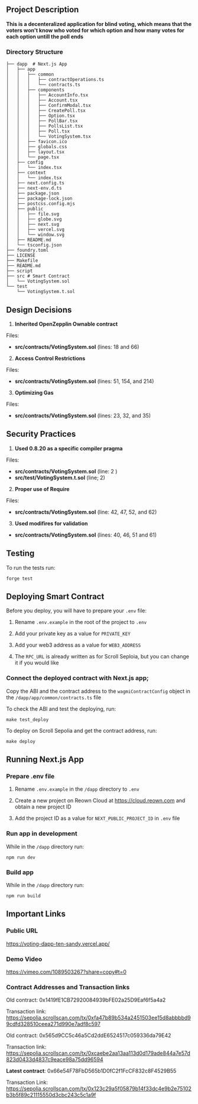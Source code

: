 ## Project Description

**This is a decenteralized application for blind voting, which means that the voters won't know who voted for which option and how many votes for each option untill the poll ends**

### Directory Structure
```
├── dapp  # Next.js App
│   ├── app
│   │   ├── common
│   │   │   ├── contractOperations.ts
│   │   │   └── contracts.ts
│   │   ├── components
│   │   │   ├── AccountInfo.tsx
│   │   │   ├── Account.tsx
│   │   │   ├── ConfirmModal.tsx
│   │   │   ├── CreatePoll.tsx
│   │   │   ├── Option.tsx
│   │   │   ├── PollBar.tsx
│   │   │   ├── PollsList.tsx
│   │   │   ├── Poll.tsx
│   │   │   └── VotingSystem.tsx
│   │   ├── favicon.ico
│   │   ├── globals.css
│   │   ├── layout.tsx
│   │   └── page.tsx
│   ├── config
│   │   └── index.tsx
│   ├── context
│   │   └── index.tsx
│   ├── next.config.ts
│   ├── next-env.d.ts
│   ├── package.json
│   ├── package-lock.json
│   ├── postcss.config.mjs
│   ├── public
│   │   ├── file.svg
│   │   ├── globe.svg
│   │   ├── next.svg
│   │   ├── vercel.svg
│   │   └── window.svg
│   ├── README.md
│   └── tsconfig.json
├── foundry.toml
├── LICENSE
├── Makefile
├── README.md
├── script
├── src # Smart Contract
│   └── VotingSystem.sol
└── test
    └── VotingSystem.t.sol
```

## Design Decisions

1. **Inherited OpenZepplin Ownable contract**

Files:

- **src/contracts/VotingSystem.sol** (lines: 18 and 66)

2. **Access Control Restrictions**

Files:

- **src/contracts/VotingSystem.sol** (lines: 51, 154, and 214)

3. **Optimizing Gas**

Files:

- **src/contracts/VotingSystem.sol** (lines: 23, 32, and 35)


## Security Practices

1. **Used 0.8.20 as a specific compiler pragma**

Files:

- **src/contracts/VotingSystem.sol** (line: 2 )
- **src/test/VotingSystem.t.sol** (line; 2)


2. **Proper use of Require**

Files:

- **src/contracts/VotingSystem.sol** (line: 42, 47, 52, and 62)

3. **Used modifires for validation**

- **src/contracts/VotingSystem.sol** (lines: 40, 46, 51 and 61)

## Testing

To run the tests run:

```forge test```

## Deploying Smart Contract

Before you deploy, you will have to prepare your ```.env``` file:

1. Rename ```.env.example``` in the root of the project to  ```.env```

2. Add your private key as a value for ```PRIVATE_KEY```

3. Add your web3 address as a value for ```WEB3_ADDRESS```

4. The ```RPC_URL``` is already written as for Scroll Seploia, but you can change it if you would like

### Connect the deployed contract with Next.js app;

Copy the ABI and the contract address to the ```wagmiContractConfig``` object in the ```/dapp/app/common/contracts.ts``` file 

To check the ABI and test the deploying, run:

```make test_deploy```

To deploy on Scroll Sepolia and get the contract address, run:

```make deploy```

## Running Next.js App

### Prepare .env file

1. Rename ```.env.example``` in the ```/dapp``` directory to ```.env```

2. Create a new project on Reown Cloud at https://cloud.reown.com and obtain a new project ID

3. Add the project ID as a value for ```NEXT_PUBLIC_PROJECT_ID``` in ```.env``` file

### Run app in development

While in the ```/dapp``` directory run:

```npm run dev```

### Build app

While in the ```/dapp``` directory run:

```npm run build```

## Important Links

### Public URL

https://voting-dapp-ten-sandy.vercel.app/

### Demo Video

https://vimeo.com/1089503267?share=copy#t=0

### Contract Addresses and Transaction links

Old contract: 0x1419fE1CB72920084939bFE02a25D9Eaf6f5a4a2

Transaction link: https://sepolia.scrollscan.com/tx/0xfa47b89b534a2451503ee15d8abbbbd99cdfd328510ceea271d990e7adf8c597

Old contract: 0x565d9CC5c46a5Cd2ddE6524517c059336da79E42

Transaction link: https://sepolia.scrollscan.com/tx/0xcaebe2aa13aa113d0d179ade844a7e57d823d0433d4837c9eace98a75dd96594

**Latest contract**: 0x66e54F78FbD565b1D0fC2f1FcCF832c8F4529B55

Transaction Link: https://sepolia.scrollscan.com/tx/0x123c29a5f05879b14f33dc4e9b2e75102b3b5f89c21115550d3cbc243c5c1a9f

